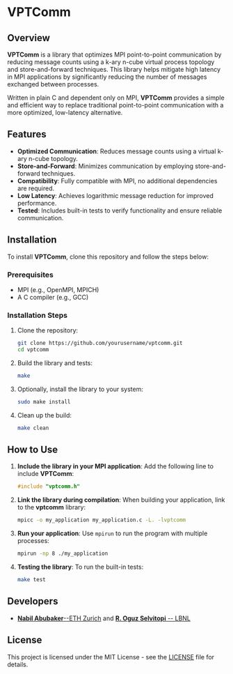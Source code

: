 # VPTComm

## Overview

**VPTComm** is a library that optimizes MPI point-to-point communication by reducing message counts using a k-ary n-cube virtual process topology and store-and-forward techniques. This library helps mitigate high latency in MPI applications by significantly reducing the number of messages exchanged between processes.

Written in plain C and dependent only on MPI, **VPTComm** provides a simple and efficient way to replace traditional point-to-point communication with a more optimized, low-latency alternative.

## Features

- **Optimized Communication**: Reduces message counts using a virtual k-ary n-cube topology.
- **Store-and-Forward**: Minimizes communication by employing store-and-forward techniques.
- **Compatibility**: Fully compatible with MPI, no additional dependencies are required.
- **Low Latency**: Achieves logarithmic message reduction for improved performance.
- **Tested**: Includes built-in tests to verify functionality and ensure reliable communication.

## Installation

To install **VPTComm**, clone this repository and follow the steps below:

### Prerequisites

- MPI (e.g., OpenMPI, MPICH)
- A C compiler (e.g., GCC)

### Installation Steps

1. Clone the repository:
    ```bash
    git clone https://github.com/yourusername/vptcomm.git
    cd vptcomm
    ```

2. Build the library and tests:
    ```bash
    make
    ```

3. Optionally, install the library to your system:
    ```bash
    sudo make install
    ```

4. Clean up the build:
    ```bash
    make clean
    ```

## How to Use

1. **Include the library in your MPI application**:
    Add the following line to include **VPTComm**:
    ```c
    #include "vptcomm.h"
    ```

2. **Link the library during compilation**:
    When building your application, link to the **vptcomm** library:
    ```bash
    mpicc -o my_application my_application.c -L. -lvptcomm
    ```

3. **Run your application**:
    Use `mpirun` to run the program with multiple processes:
    ```bash
    mpirun -np 8 ./my_application
    ```

4. **Testing the library**:
    To run the built-in tests:
    ```bash
    make test
    ```

## Developers

- [**Nabil Abubaker**--ETH Zurich](https://github.com/nfabubaker) and [**R. Oguz Selvitopi** -- LBNL](https://github.com/roguzsel)

## License

This project is licensed under the MIT License - see the [LICENSE](LICENSE) file for details.
